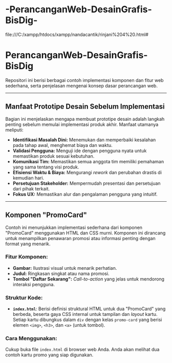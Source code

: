 # -PerancanganWeb-DesainGrafis-BisDig-

file:///C:/xampp/htdocs/xampp/nandacantik/rinjani%204%20.html#

# PerancanganWeb-DesainGrafis-BisDig

Repositori ini berisi berbagai contoh implementasi komponen dan fitur web sederhana, serta penjelasan mengenai konsep dasar perancangan web.

---

## Manfaat Prototipe Desain Sebelum Implementasi

Bagian ini menjelaskan mengapa membuat prototipe desain adalah langkah penting sebelum memulai implementasi produk akhir. Manfaat utamanya meliputi:
* **Identifikasi Masalah Dini:** Menemukan dan memperbaiki kesalahan pada tahap awal, menghemat biaya dan waktu.
* **Validasi Pengguna:** Menguji ide dengan pengguna nyata untuk memastikan produk sesuai kebutuhan.
* **Komunikasi Tim:** Memastikan semua anggota tim memiliki pemahaman yang sama tentang visi produk.
* **Efisiensi Waktu & Biaya:** Mengurangi *rework* dan perubahan drastis di kemudian hari.
* **Persetujuan Stakeholder:** Mempermudah presentasi dan persetujuan dari pihak terkait.
* **Fokus UX:** Memastikan alur dan pengalaman pengguna yang intuitif.

---

## Komponen "PromoCard"

Contoh ini menunjukkan implementasi sederhana dari komponen "PromoCard" menggunakan HTML dan CSS murni. Komponen ini dirancang untuk menampilkan penawaran promosi atau informasi penting dengan format yang menarik.

### Fitur Komponen:
* **Gambar:** Ilustrasi visual untuk menarik perhatian.
* **Judul:** Ringkasan singkat atau nama promosi.
* **Tombol "Daftar Sekarang":** *Call-to-action* yang jelas untuk mendorong interaksi pengguna.

### Struktur Kode:
* **`index.html`**: Berisi definisi struktural HTML untuk dua "PromoCard" yang berbeda, beserta gaya CSS internal untuk tampilan dan *layout* kartu. Setiap kartu dibungkus dalam `div` dengan kelas `promo-card` yang berisi elemen `<img>`, `<h3>`, dan `<a>` (untuk tombol).

### Cara Menggunakan:
Cukup buka file `index.html` di browser web Anda. Anda akan melihat dua contoh kartu promo yang siap digunakan.

